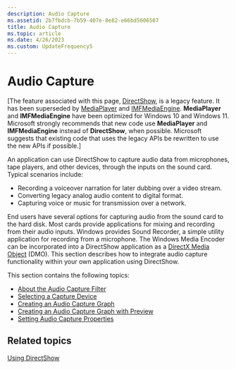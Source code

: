 ```yaml
---
description: Audio Capture
ms.assetid: 2b7fbdcb-7b59-407e-8e82-e66bd5606507
title: Audio Capture
ms.topic: article
ms.date: 4/26/2023
ms.custom: UpdateFrequency5
---
```


# Audio Capture

\[The feature associated with this page, [DirectShow](/windows/win32/directshow/directshow), is a legacy feature. It has been superseded by [MediaPlayer](/uwp/api/Windows.Media.Playback.MediaPlayer) and [IMFMediaEngine](/windows/win32/api/mfmediaengine/nn-mfmediaengine-imfmediaengine). **MediaPlayer** and **IMFMediaEngine** have been optimized for Windows 10 and Windows 11. Microsoft strongly recommends that new code use **MediaPlayer** and **IMFMediaEngine** instead of **DirectShow**, when possible. Microsoft suggests that existing code that uses the legacy APIs be rewritten to use the new APIs if possible.\]

An application can use DirectShow to capture audio data from microphones, tape players, and other devices, through the inputs on the sound card. Typical scenarios include:

-   Recording a voiceover narration for later dubbing over a video stream.
-   Converting legacy analog audio content to digital format.
-   Capturing voice or music for transmission over a network.

End users have several options for capturing audio from the sound card to the hard disk. Most cards provide applications for mixing and recording from their audio inputs. Windows provides Sound Recorder, a simple utility application for recording from a microphone. The Windows Media Encoder can be incorporated into a DirectShow application as a [DirectX Media Object](directx-media-objects.md) (DMO). This section describes how to integrate audio capture functionality within your own application using DirectShow.

This section contains the following topics:

-   [About the Audio Capture Filter](about-the-audio-capture-filter.md)
-   [Selecting a Capture Device](selecting-a-capture-device.md)
-   [Creating an Audio Capture Graph](creating-an-audio-capture-graph.md)
-   [Creating an Audio Capture Graph with Preview](creating-an-audio-capture-graph-with-preview.md)
-   [Setting Audio Capture Properties](setting-audio-capture-properties.md)

## Related topics

<dl> <dt>

[Using DirectShow](using-directshow.md)
</dt> </dl>

 

 



